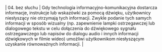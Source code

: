 | 04. bez słuchu | Gdy technologia informacyjno-komunikacyjna dostarcza informacje, instrukcje lub wskazówki za pomocą dźwięku, użytkownicy niesłyszący nie otrzymają tych informacji. Zwykle podanie tych samych informacji w sposób wizualny (np. zapewnienie lampki ostrzegawczej lub dialogowego tekstu w celu dołączenia do dźwiękowego sygnału ostrzegawczego lub napisów do dialogu audio i innych informacji dźwiękowych w filmie wideo) umożliwi użytkownikom niesłyszącym uzyskanie równoważnych informacji. |